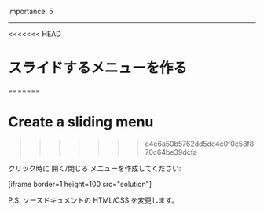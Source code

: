 importance: 5

---

<<<<<<< HEAD
# スライドするメニューを作る
=======
# Create a sliding menu
>>>>>>> e4e6a50b5762dd5dc4c0f0c58f870c64be39dcfa

クリック時に 開く/閉じる メニューを作成してください:

[iframe border=1 height=100 src="solution"]

P.S. ソースドキュメントの HTML/CSS を変更します。
